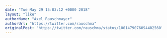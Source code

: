```yaml
---
date: "Tue May 29 15:03:12 +0000 2018"
layout: "like"
authorName: "Axel Rauschmayer"
authorUrl: "https://twitter.com/rauschma"
originalPost: "https://twitter.com/rauschma/status/1001479076094402560"
---
```

